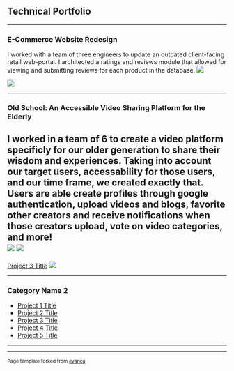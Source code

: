 ## Technical Portfolio

---

### E-Commerce Website Redesign 

I worked with a team of three engineers to update an outdated client-facing retail web-portal.  I architected a ratings and reviews module that allowed for viewing and submitting reviews for each product in the database.
<img src="https://media.giphy.com/media/6TFeyshhBSyLvsqmMD/giphy.gif"/>

<img src="https://media.giphy.com/media/cIeewUTHjMjmcHMML8/giphy.gif"/>

---
### Old School:  An Accessible Video Sharing Platform for the Elderly
I worked in a team of 6 to create a video platform specificly for our older generation to share their wisdom and experiences.  Taking into account our target users, accessability for those users, and our time frame, we created exactly that. Users are able create profiles through google authentication, upload videos and blogs, favorite other creators and receive notifications when those creators upload, vote on video categories, and more!  
<img src="https://media.giphy.com/media/3HhjgZkK6aT8QAN08u/giphy.gif"/>
<img src="[images/dummy_thumbnail.jpg?raw=true](https://camo.githubusercontent.com/83396e0918f9c64f3468b5ca916aab41616564e2f91c4346e02bb1e0883d8b38/68747470733a2f2f6d656469612e67697068792e636f6d2f6d656469612f4d4767376c307a57437a6d5241677236766e2f67697068792e676966)"/>
---
[Project 3 Title](http://example.com/)
<img src="[images/dummy_thumbnail.jpg?raw=true](https://camo.githubusercontent.com/83396e0918f9c64f3468b5ca916aab41616564e2f91c4346e02bb1e0883d8b38/68747470733a2f2f6d656469612e67697068792e636f6d2f6d656469612f4d4767376c307a57437a6d5241677236766e2f67697068792e676966)"/>

---

### Category Name 2

- [Project 1 Title](http://example.com/)
- [Project 2 Title](http://example.com/)
- [Project 3 Title](http://example.com/)
- [Project 4 Title](http://example.com/)
- [Project 5 Title](http://example.com/)

---




---
<p style="font-size:11px">Page template forked from <a href="https://github.com/evanca/quick-portfolio">evanca</a></p>
<!-- Remove above link if you don't want to attibute -->
